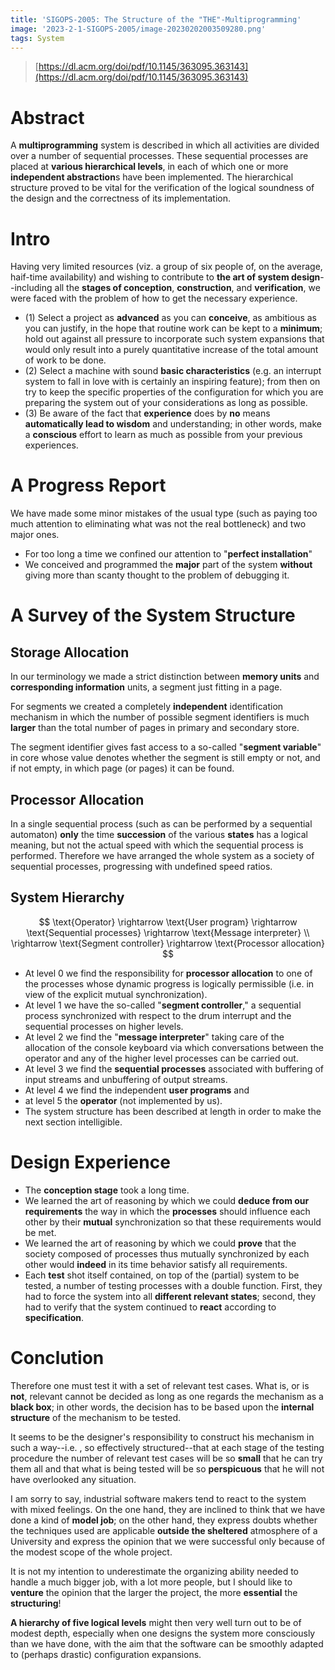```yaml
---
title: 'SIGOPS-2005: The Structure of the "THE"-Multiprogramming'
image: '2023-2-1-SIGOPS-2005/image-20230202003509280.png'
tags: System
---
```

<!--more-->

> [https://dl.acm.org/doi/pdf/10.1145/363095.363143](https://dl.acm.org/doi/pdf/10.1145/363095.363143)

# Abstract

A **multiprogramming** system is described in which all activities are divided over a number of sequential processes.  These sequential processes are placed at **various hierarchical levels**, in each of which one or more **independent abstraction**s have been implemented. The hierarchical structure proved to be vital for the verification of the logical soundness of the design and the correctness of its implementation.

# Intro

Having very limited resources (viz. a group of six people of, on the average, haif-time availability) and wishing to contribute to **the art of system design**--including all the **stages of conception**, **construction**, and **verification**, we were faced with the problem of how to get the necessary experience.

- (1) Select a project as **advanced** as you can **conceive**, as ambitious as you can justify, in the hope that routine work can be kept to a **minimum**; hold out against all pressure to incorporate such system expansions that would only result into a purely quantitative increase of the total amount of work to be done.
- (2) Select a machine with sound **basic characteristics** (e.g. an interrupt system to fall in love with is certainly an inspiring feature); from then on try to keep the specific properties of the configuration for which you are preparing the system out of your considerations as long as possible.
- (3) Be aware of the fact that **experience** does by **no** means **automatically lead to wisdom** and understanding; in other words, make a **conscious** effort to learn as much as possible from your previous experiences.

# A Progress Report

We have made some minor mistakes of the usual type (such as paying too much attention to eliminating what was not the real bottleneck) and two major ones.

- For too long a time we confined our attention to "**perfect installation**"
- We conceived and programmed the **major** part of the system **without** giving more than scanty thought to the problem of debugging it.

# A Survey of the System Structure

## Storage Allocation

In our terminology we made a strict distinction between **memory units** and **corresponding information** units, a segment just fitting in a page.

For segments we created a completely **independent** identification mechanism in which the number of possible segment identifiers is much **larger** than the total number of pages in primary and secondary store.

The segment identifier gives fast access to a so-called "**segment variable**" in core whose value denotes whether the segment is still empty or not, and if not empty, in which page (or pages) it can be found.

## Processor Allocation

In a single sequential process (such as can be performed by a sequential automaton) **only** the time **succession** of the various **states** has a logical meaning, but not the actual speed with which the sequential process is performed. Therefore we have arranged the whole system as a society of sequential processes, progressing with undefined speed ratios.

## System Hierarchy

$$
\text{Operator} \rightarrow \text{User program} \rightarrow \text{Sequential processes} \rightarrow \text{Message interpreter} \\ \rightarrow \text{Segment controller} \rightarrow \text{Processor allocation}
$$

* At level 0 we find the responsibility for **processor allocation** to one of the processes whose dynamic progress is logically permissible (i.e. in view of the explicit mutual synchronization).
* At level 1 we have the so-called "**segment controller**," a sequential process synchronized with respect to the drum interrupt and the sequential processes on higher levels.
* At level 2 we find the "**message interpreter**" taking care of the allocation of the console keyboard via which conversations between the operator and any of the higher level processes can be carried out.
* At level 3 we find the **sequential processes** associated with buffering of input streams and unbuffering of output streams.
* At level 4 we find the independent **user programs** and
* at level 5 the **operator** (not implemented by us).
* The system structure has been described at length in order to make the next section intelligible.

# Design Experience

* The **conception stage** took a long time.
* We learned the art of reasoning by which we could **deduce from our requirements** the way in which the **processes** should influence each other by their **mutual** synchronization so that these requirements would be met.
* We learned the art of reasoning by which we could **prove** that the society composed of processes thus mutually synchronized by each other would **indeed** in its time behavior satisfy all requirements.
* Each **test** shot itself contained, on top of the (partial) system to be tested, a number of testing processes with a double function. First, they had to force the system into all **different relevant states**; second, they had to verify that the system continued to **react** according to **specification**.

# Conclution


Therefore one must test it with a set of relevant test cases. What is, or is **not**, relevant cannot be decided as long as one regards the mechanism as a **black box**; in other words, the decision has to be based upon the **internal structure** of the mechanism to be tested.

It seems to be the designer's responsibility to construct his mechanism in such a way--i.e. , so effectively structured--that at each stage of the testing procedure the number of relevant test cases will be so **small** that he can try them all and that what is being tested will be so **perspicuous** that he will not have overlooked any situation.

I am sorry to say, industrial software makers tend to react to the system with mixed feelings. On the one hand, they are inclined to think that we have done a kind of **model job**; on the other hand, they express doubts whether the techniques used are applicable **outside the sheltered** atmosphere of a University and express the opinion that we were successful only because of the modest scope of the whole project.

It is not my intention to underestimate the organizing ability needed to handle a much bigger job, with a lot more people, but I should like to **venture** the opinion that the larger the project, the more **essential** the **structuring**! 

**A hierarchy of five logical levels** might then very well turn out to be of modest depth, especially when one designs the system more consciously than we have done, with the aim that the software can be smoothly adapted to (perhaps drastic) configuration expansions.
